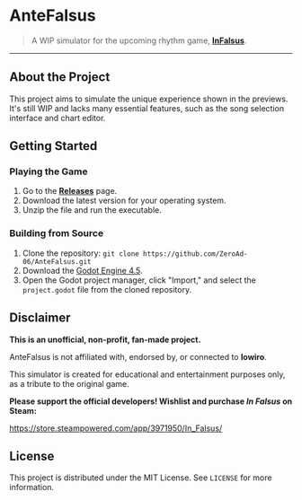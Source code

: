 # AnteFalsus
>A WIP simulator for the upcoming rhythm game, **[InFalsus](https://store.steampowered.com/app/3971950/In_Falsus/)**.
---
## About the Project

This project aims to simulate the unique experience shown in the previews. It's still WIP and lacks many essential features, such as the song selection interface and chart editor.

## Getting Started

### Playing the Game
1.  Go to the [**Releases**](https://github.com/ZeroAd-06/AnteFalsus/releases) page.
2.  Download the latest version for your operating system.
3.  Unzip the file and run the executable.

### Building from Source
1.  Clone the repository: `git clone https://github.com/ZeroAd-06/AnteFalsus.git`
2.  Download the [Godot Engine 4.5](https://godotengine.org/download/).
3.  Open the Godot project manager, click "Import," and select the `project.godot` file from the cloned repository.

## Disclaimer

**This is an unofficial, non-profit, fan-made project.**

AnteFalsus is not affiliated with, endorsed by, or connected to **lowiro**.

This simulator is created for educational and entertainment purposes only, as a tribute to the original game.

**Please support the official developers! Wishlist and purchase *In Falsus* on Steam:**

<https://store.steampowered.com/app/3971950/In_Falsus/>

## License

This project is distributed under the MIT License. See `LICENSE` for more information.
